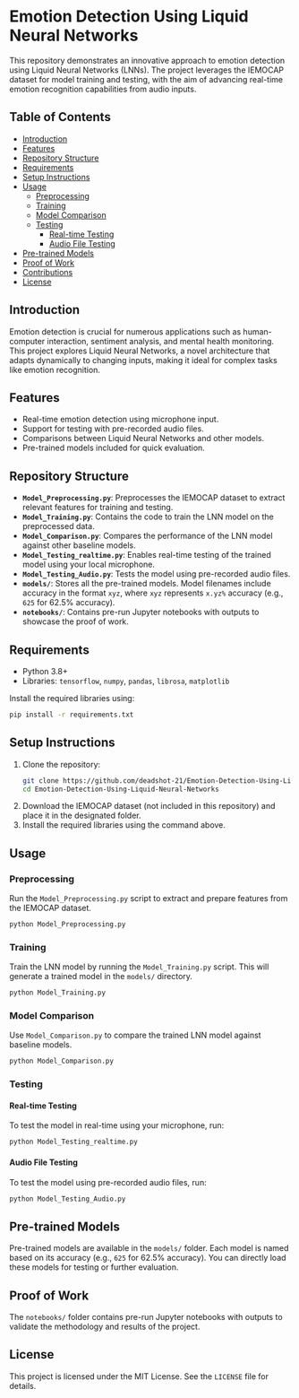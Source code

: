 # Emotion Detection Using Liquid Neural Networks

This repository demonstrates an innovative approach to emotion detection using Liquid Neural Networks (LNNs). The project leverages the IEMOCAP dataset for model training and testing, with the aim of advancing real-time emotion recognition capabilities from audio inputs.

## Table of Contents

- [Introduction](#introduction)
- [Features](#features)
- [Repository Structure](#repository-structure)
- [Requirements](#requirements)
- [Setup Instructions](#setup-instructions)
- [Usage](#usage)
  - [Preprocessing](#preprocessing)
  - [Training](#training)
  - [Model Comparison](#model-comparison)
  - [Testing](#testing)
    - [Real-time Testing](#real-time-testing)
    - [Audio File Testing](#audio-file-testing)
- [Pre-trained Models](#pre-trained-models)
- [Proof of Work](#proof-of-work)
- [Contributions](#contributions)
- [License](#license)

## Introduction

Emotion detection is crucial for numerous applications such as human-computer interaction, sentiment analysis, and mental health monitoring. This project explores Liquid Neural Networks, a novel architecture that adapts dynamically to changing inputs, making it ideal for complex tasks like emotion recognition.

## Features

- Real-time emotion detection using microphone input.
- Support for testing with pre-recorded audio files.
- Comparisons between Liquid Neural Networks and other models.
- Pre-trained models included for quick evaluation.

## Repository Structure

- **`Model_Preprocessing.py`**: Preprocesses the IEMOCAP dataset to extract relevant features for training and testing.
- **`Model_Training.py`**: Contains the code to train the LNN model on the preprocessed data.
- **`Model_Comparison.py`**: Compares the performance of the LNN model against other baseline models.
- **`Model_Testing_realtime.py`**: Enables real-time testing of the trained model using your local microphone.
- **`Model_Testing_Audio.py`**: Tests the model using pre-recorded audio files.
- **`models/`**: Stores all the pre-trained models. Model filenames include accuracy in the format `xyz`, where `xyz` represents `x.yz%` accuracy (e.g., `625` for 62.5% accuracy).
- **`notebooks/`**: Contains pre-run Jupyter notebooks with outputs to showcase the proof of work.

## Requirements

- Python 3.8+
- Libraries: `tensorflow`, `numpy`, `pandas`, `librosa`, `matplotlib`

Install the required libraries using:

```bash
pip install -r requirements.txt
```

## Setup Instructions

1. Clone the repository:
   ```bash
   git clone https://github.com/deadshot-21/Emotion-Detection-Using-Liquid-Neural-Networks.git
   cd Emotion-Detection-Using-Liquid-Neural-Networks
   ```
2. Download the IEMOCAP dataset (not included in this repository) and place it in the designated folder.
3. Install the required libraries using the command above.

## Usage

### Preprocessing

Run the `Model_Preprocessing.py` script to extract and prepare features from the IEMOCAP dataset.

```bash
python Model_Preprocessing.py
```

### Training

Train the LNN model by running the `Model_Training.py` script. This will generate a trained model in the `models/` directory.

```bash
python Model_Training.py
```

### Model Comparison

Use `Model_Comparison.py` to compare the trained LNN model against baseline models.

```bash
python Model_Comparison.py
```

### Testing

#### Real-time Testing

To test the model in real-time using your microphone, run:

```bash
python Model_Testing_realtime.py
```

#### Audio File Testing

To test the model using pre-recorded audio files, run:

```bash
python Model_Testing_Audio.py
```

## Pre-trained Models

Pre-trained models are available in the `models/` folder. Each model is named based on its accuracy (e.g., `625` for 62.5% accuracy). You can directly load these models for testing or further evaluation.

## Proof of Work

The `notebooks/` folder contains pre-run Jupyter notebooks with outputs to validate the methodology and results of the project.

## License

This project is licensed under the MIT License. See the `LICENSE` file for details.


